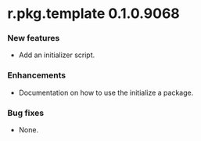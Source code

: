 # r.pkg.template 0.1.0.9068
### New features
* Add an initializer script.
### Enhancements
* Documentation on how to use the initialize a package.
### Bug fixes
* None.
